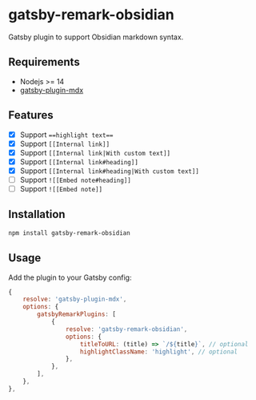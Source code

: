 # gatsby-remark-obsidian

Gatsby plugin to support Obsidian markdown syntax.

## Requirements

- Nodejs >= 14
- [gatsby-plugin-mdx](https://www.gatsbyjs.com/plugins/gatsby-plugin-mdx/)

## Features

- [x] Support `==highlight text==`
- [x] Support `[[Internal link]]`
- [x] Support `[[Internal link|With custom text]]`
- [x] Support `[[Internal link#heading]]`
- [x] Support `[[Internal link#heading|With custom text]]`
- [ ] Support `![[Embed note#heading]]`
- [ ] Support `![[Embed note]]`

## Installation

```bash
npm install gatsby-remark-obsidian
```

## Usage

Add the plugin to your Gatsby config:

```js
{
    resolve: 'gatsby-plugin-mdx',
    options: {
        gatsbyRemarkPlugins: [
            {
                resolve: 'gatsby-remark-obsidian',
                options: {
                    titleToURL: (title) => `/${title}`, // optional
                    highlightClassName: 'highlight', // optional
                },
            },
        ],
    },
},
```
